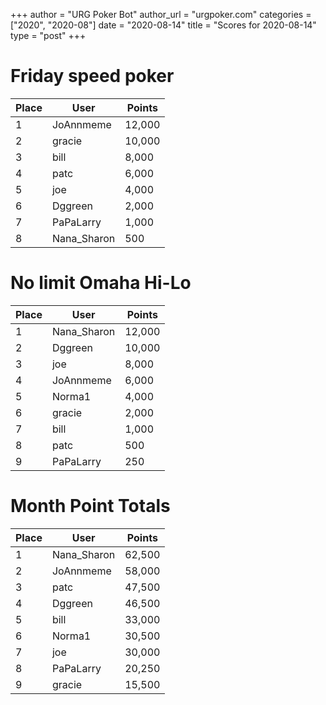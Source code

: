 +++
author = "URG Poker Bot"
author_url = "urgpoker.com"
categories = ["2020", "2020-08"]
date = "2020-08-14"
title = "Scores for 2020-08-14"
type = "post"
+++
# Friday speed poker

| Place | User | Points |
|-------|------|--------|
| 1 | JoAnnmeme | 12,000 |
| 2 | gracie | 10,000 |
| 3 | bill | 8,000 |
| 4 | patc | 6,000 |
| 5 | joe | 4,000 |
| 6 | Dggreen | 2,000 |
| 7 | PaPaLarry | 1,000 |
| 8 | Nana_Sharon | 500 |

# No limit Omaha Hi-Lo

| Place | User | Points |
|-------|------|--------|
| 1 | Nana_Sharon | 12,000 |
| 2 | Dggreen | 10,000 |
| 3 | joe | 8,000 |
| 4 | JoAnnmeme | 6,000 |
| 5 | Norma1 | 4,000 |
| 6 | gracie | 2,000 |
| 7 | bill | 1,000 |
| 8 | patc | 500 |
| 9 | PaPaLarry | 250 |

# Month Point Totals

| Place | User | Points |
|-------|------|--------|
| 1 | Nana_Sharon | 62,500 |
| 2 | JoAnnmeme | 58,000 |
| 3 | patc | 47,500 |
| 4 | Dggreen | 46,500 |
| 5 | bill | 33,000 |
| 6 | Norma1 | 30,500 |
| 7 | joe | 30,000 |
| 8 | PaPaLarry | 20,250 |
| 9 | gracie | 15,500 |
